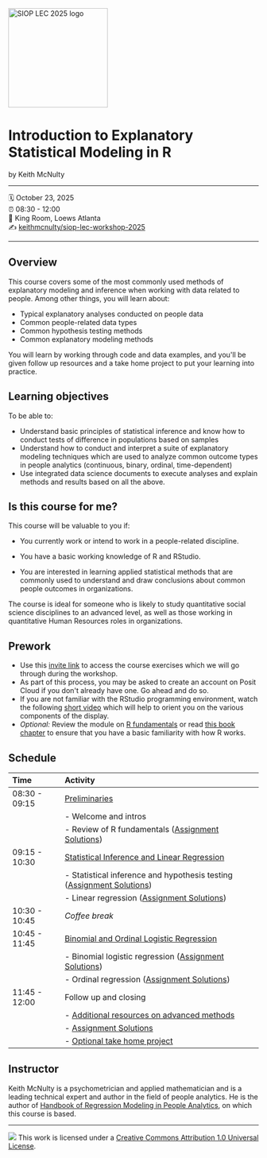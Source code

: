 <img src="https://www.siop.org/wp-content/uploads/2024/10/2025_LEC_logo_stack_cmyk.png" height="200" alt="SIOP LEC 2025 logo">


Introduction to Explanatory Statistical Modeling in R
================

by Keith McNulty

-----

:spiral_calendar: October 23, 2025  
:alarm_clock:     08:30 - 12:00  
:hotel:           King Room, Loews Atlanta  
:writing_hand:    [keithmcnulty/siop-lec-workshop-2025](https://github.com/keithmcnulty/siop-lec-workshop-2025)

-----

## Overview

This course covers some of the most commonly used methods of explanatory modeling and inference when working with data related to people. Among other things, you will learn about:
* Typical explanatory analyses conducted on people data
* Common people-related data types 
* Common hypothesis testing methods
* Common explanatory modeling methods

You will learn by working through code and data examples, and you'll be given follow up resources and a take home project to put your learning into practice.

## Learning objectives

To be able to:
* Understand basic principles of statistical inference and know how to conduct tests of difference in populations based on samples
* Understand how to conduct and interpret a suite of explanatory modeling techniques which are used to analyze common outcome types in people analytics (continuous, binary, ordinal, time-dependent)
* Use integrated data science documents to execute analyses and explain methods and results based on all the above.

## Is this course for me?

This course will be valuable to you if: 
 
- You currently work or intend to work in a people-related discipline. 

- You have a basic working knowledge of R and RStudio. 

- You are interested in learning applied statistical methods that are commonly used to understand and draw conclusions about common people outcomes in organizations.  
 
The course is ideal for someone who is likely to study quantitative social science disciplines to an advanced level, as well as those working in quantitative Human Resources roles in organizations.

## Prework

* Use this [invite link](https://posit.cloud/spaces/688089/join?access_code=1qJ6zGSp4l9n-zAaGpjXE8OJhS3kwGJQPrDYhwbK) to access the course exercises which we will go through during the workshop.  
* As part of this process, you may be asked to create an account on Posit Cloud if you don't already have one.  Go ahead and do so.
* If you are not familiar with the RStudio programming environment, watch the following [short video](https://youtu.be/tHHhVeQgYOU?si=7gYQoZFuuOcaSRFx) which will help to orient you on the various components of the display.  
* *Optional:* Review the module on [R fundamentals](https://keithmcnulty.github.io/siop-lec-workshop-2025/materials/talks/1-preliminaries.html#1) or read [this book chapter](https://peopleanalytics-regression-book.org/the-basics-of-the-r-programming-language.html) to ensure that you have a basic familiarity with how R works.


## Schedule

| Time          | Activity         | 
| :------------ | :--------------- | 
| 08:30 - 09:15 | [Preliminaries](https://keithmcnulty.github.io/siop-lec-workshop-2025/materials/talks/1-preliminaries.html#1) |
|               | - Welcome and intros   | 
|               | - Review of R fundamentals ([Assignment Solutions](https://keithmcnulty.github.io/siop-lec-workshop-2025/materials/module-exercises/01-R_fundamentals---SOLUTIONS.html))  | 
| 09:15 - 10:30 | [Statistical Inference and Linear Regression](https://keithmcnulty.github.io/siop-lec-workshop-2025/materials/talks/2-inference_and_linear_regression.html#1) | 
|               | - Statistical inference and hypothesis testing ([Assignment Solutions](https://keithmcnulty.github.io/siop-lec-workshop-2025/materials/module-exercises/02A-Statistical_Inference---SOLUTIONS.html))   | 
|               | - Linear regression ([Assignment Solutions](https://keithmcnulty.github.io/siop-lec-workshop-2025/materials/module-exercises/02B-Linear_regression---SOLUTIONS.html)) | 
| 10:30 - 10:45 | *Coffee break*    | |
| 10:45 - 11:45 | [Binomial and Ordinal Logistic Regression](https://keithmcnulty.github.io/siop-lec-workshop-2025/materials/talks/3-binomial_and_ordinal_regression.html) | 
|               | - Binomial logistic regression ([Assignment Solutions](https://keithmcnulty.github.io/siop-lec-workshop-2025/materials/module-exercises/03A-Binomial_regression---SOLUTIONS.html)) | 
|               | - Ordinal regression ([Assignment Solutions](https://keithmcnulty.github.io/siop-lec-workshop-2025/materials/module-exercises/03B-Ordinal_regression---SOLUTIONS.html)) | 
| 11:45 - 12:00 | Follow up and closing
|               | - [Additional resources on advanced methods](https://keithmcnulty.github.io/siop-lec-workshop-2025/materials/talks/4-advanced_explanatory_methods.html#1)           |
|               | - [Assignment Solutions](https://keithmcnulty.github.io/siop-lec-workshop-2025/materials/module-exercises/04-survival_analysis-SOLUTIONS.html)                    | 
|               | - [Optional take home project](https://keithmcnulty.github.io/siop-lec-workshop-2025/materials/talks/05-Project_Grocery_Evaluations.html#1)              | 


## Instructor

Keith McNulty is a psychometrician and applied mathematician and is a leading technical expert and author in the field of people analytics.  He is the author of [Handbook of Regression Modeling in People Analytics](https://peopleanalytics-regression-book.org), on which this course is based.  

-----

![](https://i.creativecommons.org/l/by/1.0/88x31.png) This work is
licensed under a [Creative Commons Attribution 1.0 Universal
License](https://creativecommons.org/licenses/by/1.0/).